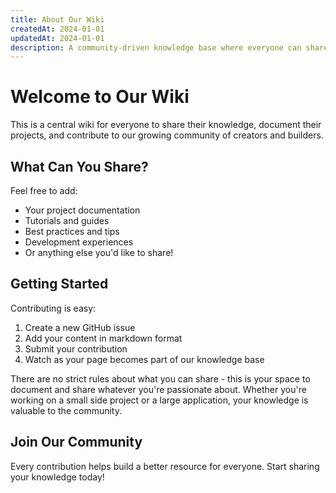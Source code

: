 ```yaml
---
title: About Our Wiki
createdAt: 2024-01-01
updatedAt: 2024-01-01
description: A community-driven knowledge base where everyone can share their projects and ideas
---
```


# Welcome to Our Wiki

This is a central wiki for everyone to share their knowledge, document their projects, and contribute to our growing community of creators and builders.

## What Can You Share?

Feel free to add:
- Your project documentation
- Tutorials and guides
- Best practices and tips
- Development experiences
- Or anything else you'd like to share!

## Getting Started

Contributing is easy:

1. Create a new GitHub issue
2. Add your content in markdown format
3. Submit your contribution
4. Watch as your page becomes part of our knowledge base

There are no strict rules about what you can share - this is your space to document and share whatever you're passionate about. Whether you're working on a small side project or a large application, your knowledge is valuable to the community.

## Join Our Community

Every contribution helps build a better resource for everyone. Start sharing your knowledge today!